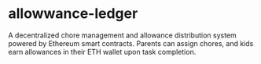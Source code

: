 # allowwance-ledger
A decentralized chore management and allowance distribution system powered by Ethereum smart contracts. Parents can assign chores, and kids earn allowances in their ETH wallet upon task completion.

